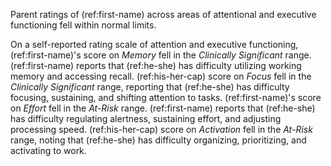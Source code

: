Parent ratings of (ref:first-name) across areas of attentional and executive functioning fell within normal limits.

On a self-reported rating scale of attention and executive functioning, (ref:first-name)'s score on _Memory_ fell in the _Clinically Significant_ range.
(ref:first-name) reports that (ref:he-she) has difficulty utilizing working memory and accessing recall.
(ref:his-her-cap) score on _Focus_ fell in the _Clinically Significant_ range, reporting that (ref:he-she) has difficulty focusing, sustaining, and shifting attention to tasks.
(ref:first-name)'s score on _Effort_ fell in the _At-Risk_ range.
(ref:first-name) reports that (ref:he-she) has difficulty regulating alertness, sustaining effort, and adjusting processing speed.
(ref:his-her-cap) score on _Activation_ fell in the _At-Risk_ range, noting that (ref:he-she) has difficulty organizing, prioritizing, and activating to work.

